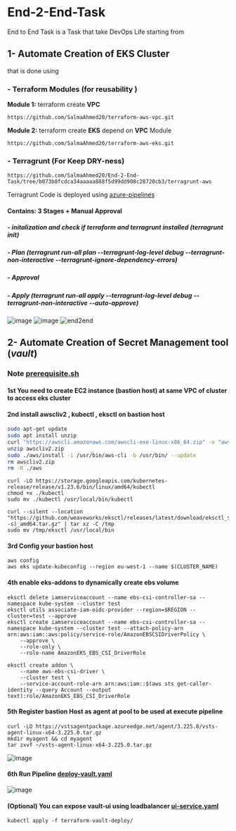 # End-2-End-Task
End to End Task is a Task that take DevOps Life starting from 
## 1- Automate Creation of EKS Cluster 
that is done using 
### - Terraform Modules (for reusability )
**Module 1:**  terraform create **VPC** 
```
https://github.com/SalmaAhmed20/terraform-aws-vpc.git
```
**Module 2:** terraform create **EKS** depend on **VPC** Module
```
https://github.com/SalmaAhmed20/terraform-aws-eks.git
```
### - Terragrunt (For Keep DRY-ness)
```
https://github.com/SalmaAhmed20/End-2-End-Task/tree/b073b8fcdca34aaaaa888f5d99dd908c28720cb3/terragrunt-aws
```
Terragrunt Code is deployed using [azure-pipelines](https://github.com/SalmaAhmed20/End-2-End-Task/blob/main/CICD/deploy-terragrunt-pipelines.yml)

#### Contains: 3 Stages + Manual Approval 
##### - initalization and check if terraform and terragrunt installed  (terragrunt init)
##### - Plan (terragrunt run-all plan --terragrunt-log-level debug --terragrunt-non-interactive   --terragrunt-ignore-dependency-errors)
##### - Approval 
##### - Apply (terragrunt run-all apply --terragrunt-log-level debug --terragrunt-non-interactive   --auto-approve)

![image](https://github.com/SalmaAhmed20/End-2-End-Task/assets/64385957/e543db0d-e71b-49d9-9db0-a42911c0c188)
![image](https://github.com/SalmaAhmed20/End-2-End-Task/assets/64385957/be66dc24-254a-45f6-97f7-c76d87ff83f4)
![end2end](https://github.com/SalmaAhmed20/End-2-End-Task/assets/64385957/184523f6-339b-47cb-9e28-c412dab53546)
## 2- Automate Creation of Secret Management tool (*vault*)
### Note [prerequisite.sh](https://github.com/SalmaAhmed20/End-2-End-Task/blob/b073b8fcdca34aaaaa888f5d99dd908c28720cb3/terraform-vault-deploy/prerequisite.sh)
#### 1st You need to create EC2 instance (bastion host) at same VPC of cluster to access eks cluster
#### 2nd install awscliv2 , kubectl , eksctl on bastion host 
```bash
sudo apt-get update
sudo apt install unzip
curl "https://awscli.amazonaws.com/awscli-exe-linux-x86_64.zip" -o "awscliv2.zip"
unzip awscliv2.zip
sudo ./aws/install -i /usr/bin/aws-cli -b /usr/bin/ --update
rm awscliv2.zip
rm -R ./aws
```
```
curl -LO https://storage.googleapis.com/kubernetes-release/release/v1.23.6/bin/linux/amd64/kubectl
chmod +x ./kubectl
sudo mv ./kubectl /usr/local/bin/kubectl
```
```
curl --silent --location "https://github.com/weaveworks/eksctl/releases/latest/download/eksctl_$(uname -s)_amd64.tar.gz" | tar xz -C /tmp
sudo mv /tmp/eksctl /usr/local/bin
```
#### 3rd Config your bastion host 
```
aws config
aws eks update-kubeconfig --region eu-west-1 --name $(CLUSTER_NAME)
```
#### 4th enable eks-addons to dynamically create ebs volume 
```
eksctl delete iamserviceaccount --name ebs-csi-controller-sa --namespace kube-system --cluster test
eksctl utils associate-iam-oidc-provider --region=$REGION --cluster=test --approve
eksctl create iamserviceaccount --name ebs-csi-controller-sa --namespace kube-system --cluster test --attach-policy-arn arn:aws:iam::aws:policy/service-role/AmazonEBSCSIDriverPolicy \
    --approve \
    --role-only \
    --role-name AmazonEKS_EBS_CSI_DriverRole

eksctl create addon \
    --name aws-ebs-csi-driver \
    --cluster test \
    --service-account-role-arn arn:aws:iam::$(aws sts get-caller-identity --query Account --output text):role/AmazonEKS_EBS_CSI_DriverRole
```
#### 5th Register bastion Host as agent at pool to be used at execute pipeline 
```
curl -LO https://vstsagentpackage.azureedge.net/agent/3.225.0/vsts-agent-linux-x64-3.225.0.tar.gz
mkdir myagent && cd myagent
tar zxvf ~/vsts-agent-linux-x64-3.225.0.tar.gz
```
![image](https://github.com/SalmaAhmed20/End-2-End-Task/assets/64385957/eb482139-90af-494a-9ebb-06a23e6b0515)

#### 6th Run Pipeline [deploy-vault.yaml](https://github.com/SalmaAhmed20/End-2-End-Task/blob/b073b8fcdca34aaaaa888f5d99dd908c28720cb3/CICD/deploy-vault.yml)
![image](https://github.com/SalmaAhmed20/End-2-End-Task/assets/64385957/b140603e-c614-4014-bed3-4567a33b321a)

#### (Optional) You can expose vault-ui using loadbalancer [ui-service.yaml](https://github.com/SalmaAhmed20/End-2-End-Task/blob/main/terraform-vault-deploy/ui-service.yaml)
```
kubectl apply -f terraform-vault-deploy/
```

